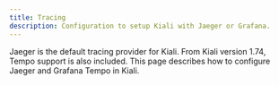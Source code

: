 ```yaml
---
title: Tracing
description: Configuration to setup Kiali with Jaeger or Grafana.
---
```


Jaeger is the default tracing provider for Kiali. From Kiali version 1.74, Tempo support is also included. This page describes how to configure Jaeger and Grafana Tempo in Kiali.